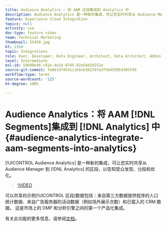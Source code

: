 ```yaml
---
title: Audience Analytics — 将 AAM 区段集成到 Analytics 中
description: Audience Analytics 是一种新的集成，可让您实时共享从 Audience Manager (AAM) 到 Analytics (AA) 的区段，以告知受众发现、分段和优化。
feature: Experience Cloud Integration
topics: null
activity: use
doc-type: feature video
team: Technical Marketing
thumbnail: 25450.jpg
kt: 2354
topic: Integrations
role: User, Developer, Data Engineer, Architect, Data Architect, Admin, Leader
level: Intermediate
exl-id: 5db98e46-c91e-4e24-9745-82e54d19152a
source-git-commit: fe861dfd541c1b9cb3b233fa3f56d55054305fd9
workflow-type: tm+mt
source-wordcount: '125'
ht-degree: 100%

---
```


# Audience Analytics：将 AAM [!DNL Segments]集成到 [!DNL Analytics] 中 {#audience-analytics-integrate-aam-segments-into-analytics}

[!UICONTROL Audience Analytics] 是一种新的集成，可让您实时共享从 Audience Manager 到 [!DNL Analytics] 的区段，以告知受众发现、分段和优化。

>[!VIDEO](https://video.tv.adobe.com/v/25450/?quality=12)

可以共享的示例[!UICONTROL 区段]数据包括：来自第三方数据提供程序的人口统计数据、来自广告服务器的活动数据（例如场外展示次数）和已载入的 CRM 数据。 这是市场上的 DMP 和分析引擎之间的第一个产品化集成。

有关此功能的更多信息，请参阅[文档](https://experienceleague.adobe.com/docs/analytics/integration/audience-analytics/mc-audiences-aam.html?lang=zh-Hans)。
